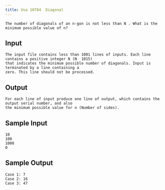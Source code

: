 ```yaml
---
title: Uva 10784  Diagonal
---
```



```
The number of diagonals of an n-gon is not less than N . What is the minimum possible value of n?
```

## Input

```
The input file contains less than 1001 lines of inputs. Each line contains a positive integer N (N  1015)
that indicates the minimum possible number of diagonals. Input is terminated by a line containing a
zero. This line should not be processed.

```

## Output

```
For each line of input produce one line of output, which contains the output serial number, and also
the minimum possible value for n (Number of sides).

```

## Sample Input

```
10
100
1000
0

```

## Sample Output

```
Case 1: 7
Case 2: 16
Case 3: 47
```
